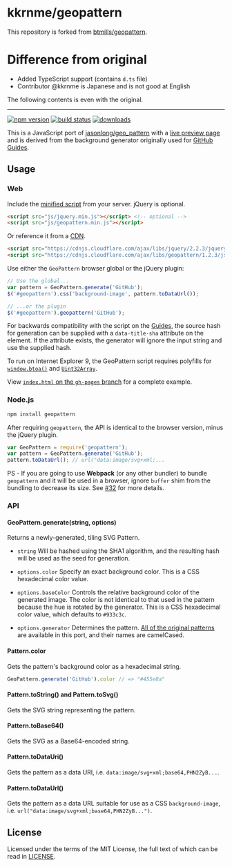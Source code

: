 # kkrnme/geopattern

This repository is forked from [btmills/geopattern](https://github.com/btmills/geopattern).

# Difference from original

- Added TypeScript support (contains `d.ts` file)
- Contributor @kkrnme is Japanese and is not good at English

The following contents is even with the original.

---

[![npm version][npm-image]][npm-url]
[![build status][travis-image]][travis-url]
[![downloads][downloads-image]][npm-url]

This is a JavaScript port of [jasonlong/geo_pattern](https://github.com/jasonlong/geo_pattern) with a [live preview page](http://btmills.github.io/geopattern/) and is derived from the background generator originally used for [GitHub Guides](http://guides.github.com/).

## Usage

### Web

Include the [minified script](https://github.com/btmills/geopattern/releases/download/v1.2.3/geopattern-1.2.3.min.js) from your server. jQuery is optional.

```html
<script src="js/jquery.min.js"></script> <!-- optional -->
<script src="js/geopattern.min.js"></script>
```

Or reference it from a [CDN](https://cdnjs.com/libraries/geopattern).

```html
<script src="https://cdnjs.cloudflare.com/ajax/libs/jquery/2.2.3/jquery.min.js"></script> <!-- optional -->
<script src="https://cdnjs.cloudflare.com/ajax/libs/geopattern/1.2.3/js/geopattern.min.js"></script>
```

Use either the `GeoPattern` browser global or the jQuery plugin:

```js
// Use the global...
var pattern = GeoPattern.generate('GitHub');
$('#geopattern').css('background-image', pattern.toDataUrl());

// ...or the plugin
$('#geopattern').geopattern('GitHub');
```

For backwards compatibility with the script on the [Guides](http://guides.github.com/), the source hash for generation can be supplied with a `data-title-sha` attribute on the element. If the attribute exists, the generator will ignore the input string and use the supplied hash.

To run on Internet Explorer 9, the GeoPattern script requires polyfills for [`window.btoa()`](https://github.com/btmills/geopattern/blob/gh-pages/js/base64.min.js) and [`Uint32Array`](https://github.com/btmills/geopattern/blob/gh-pages/js/typedarray.js).

View [`index.html` on the `gh-pages` branch](https://github.com/btmills/geopattern/blob/gh-pages/index.html) for a complete example.

### Node.js

```bash
npm install geopattern
```

After requiring `geopattern`, the API is identical to the browser version, minus the jQuery plugin.

```js
var GeoPattern = require('geopattern');
var pattern = GeoPattern.generate('GitHub');
pattern.toDataUrl(); // url("data:image/svg+xml;...
```

PS - If you are going to use **Webpack** (or any other bundler) to bundle `geopattern` and it will be used in a browser, ignore `buffer` shim from the bundling to decrease its size. See [#32](https://github.com/btmills/geopattern/issues/32) for more details. 


### API

#### GeoPattern.generate(string, options)

Returns a newly-generated, tiling SVG Pattern.

- `string` Will be hashed using the SHA1 algorithm, and the resulting hash will be used as the seed for generation.

- `options.color` Specify an exact background color. This is a CSS hexadecimal color value.

- `options.baseColor` Controls the relative background color of the generated image. The color is not identical to that used in the pattern because the hue is rotated by the generator. This is a CSS hexadecimal color value, which defaults to `#933c3c`.

- `options.generator` Determines the pattern. [All of the original patterns](https://github.com/jasonlong/geo_pattern#available-patterns) are available in this port, and their names are camelCased.

#### Pattern.color

Gets the pattern's background color as a hexadecimal string.

```js
GeoPattern.generate('GitHub').color // => "#455e8a"
```

#### Pattern.toString() and Pattern.toSvg()

Gets the SVG string representing the pattern.

#### Pattern.toBase64()

Gets the SVG as a Base64-encoded string.

#### Pattern.toDataUri()

Gets the pattern as a data URI, i.e. `data:image/svg+xml;base64,PHN2ZyB...`.

#### Pattern.toDataUrl()

Gets the pattern as a data URL suitable for use as a CSS `background-image`, i.e. `url("data:image/svg+xml;base64,PHN2ZyB...")`.

## License

Licensed under the terms of the MIT License, the full text of which can be read in [LICENSE](LICENSE).


[downloads-image]: https://img.shields.io/npm/dm/geopattern.svg?style=flat-square
[npm-image]: https://img.shields.io/npm/v/geopattern.svg?style=flat-square
[npm-url]: https://www.npmjs.com/package/geopattern
[travis-image]: https://img.shields.io/travis/btmills/geopattern/master.svg?style=flat-square
[travis-url]: https://travis-ci.org/btmills/geopattern
